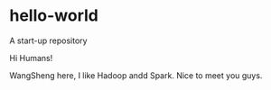 # hello-world
A start-up repository

Hi Humans!

WangSheng here, I like Hadoop andd Spark. 
Nice to meet you guys.
